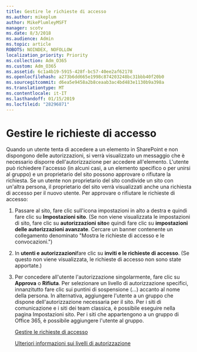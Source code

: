 ```yaml
---
title: Gestire le richieste di accesso
ms.author: mikeplum
author: MikePlumleyMSFT
manager: scotv
ms.date: 8/3/2018
ms.audience: Admin
ms.topic: article
ROBOTS: NOINDEX, NOFOLLOW
localization_priority: Priority
ms.collection: Adm_O365
ms.custom: Adm_O365
ms.assetid: 6c1a4b19-5915-428f-bc57-40ee2af62178
ms.openlocfilehash: a273b6dd665e1998c874203248bc31bbb40f20b0
ms.sourcegitcommit: d6ea5e9458a2b8ceaab3ac4bd483e1130b9a398a
ms.translationtype: MT
ms.contentlocale: it-IT
ms.lasthandoff: 01/15/2019
ms.locfileid: "28296871"
---
```

# <a name="manage-access-requests"></a>Gestire le richieste di accesso

Quando un utente tenta di accedere a un elemento in SharePoint e non dispongono delle autorizzazioni, si verrà visualizzato un messaggio che è necessario disporre dell'autorizzazione per accedere all'elemento. L'utente può richiedere l'accesso (in alcuni casi, a un elemento specifico o per unirsi al gruppo) e un proprietario del sito possono approvare o rifiutare la richiesta. Se un utente non proprietario del sito condivide un sito con un'altra persona, il proprietario del sito verrà visualizzati anche una richiesta di accesso per il nuovo utente. Per approvare o rifiutare le richieste di accesso:
  
1. Passare al sito, fare clic sull'icona impostazioni in alto a destra e quindi fare clic su **Impostazioni sito**. (Se non viene visualizzata le impostazioni di sito, fare clic su **autorizzazioni sito**e quindi fare clic su **impostazioni delle autorizzazioni avanzate**. Cercare un banner contenente un collegamento denominato "Mostra le richieste di accesso e le convocazioni.")
    
2. In **utenti e autorizzazioni**fare clic su **inviti e le richieste di accesso**. (Se questo non viene visualizzata, le richieste di accesso non sono state apportate.)
    
3. Per concedere all'utente l'autorizzazione singolarmente, fare clic su **Approva** o **Rifiuta**. Per selezionare un livello di autorizzazione specifici, innanzitutto fare clic sui puntini di sospensione (...) accanto al nome della persona. In alternativa, aggiungere l'utente a un gruppo che dispone dell'autorizzazione necessaria per il sito. Per i siti di comunicazione e i siti dei team classica, è possibile eseguire nella pagina Impostazioni sito. Per i siti che appartengono a un gruppo di Office 365, è possibile aggiungere l'utente al gruppo.
    
    [Gestire le richieste di accesso](https://go.microsoft.com/fwlink/?linkid=2008747)
    
    [Ulteriori informazioni sui livelli di autorizzazione](https://go.microsoft.com/fwlink/?linkid=867071)
    

